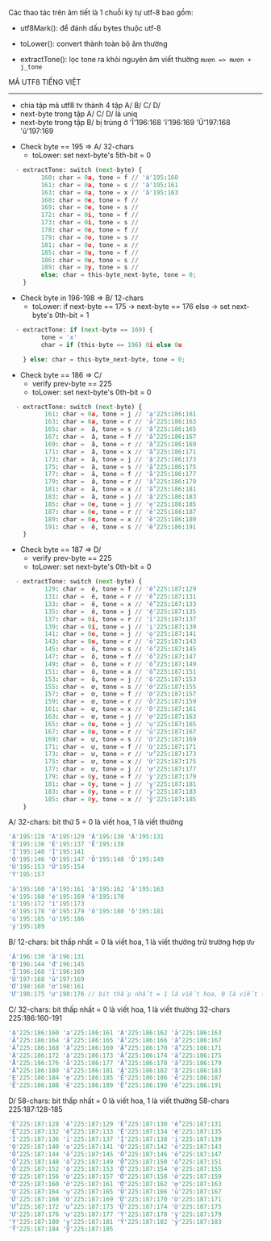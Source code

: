 Các thao tác trên âm tiết là 1 chuỗi ký tự utf-8 bao gồm:

- utf8Mark(): để đánh dấu bytes thuộc utf-8

- toLower(): convert thành toàn bộ âm thường

- extractTone(): lọc tone ra khỏi nguyên âm viết thường `mượn => mươn + j_tone`

MÃ UTF8 TIẾNG VIỆT
- - - - - - - - -

- chia tập mã utf8 tv thành 4 tập A/ B/ C/ D/
- next-byte trong tập A/ C/ D/ là uniq
- next-byte trong tập B/ bị trùng ở 'Ĩ'196:168 'ĩ'196:169
                                    'Ũ'197:168 'ũ'197:169

* Check byte == 195 => A/ 32-chars
  - toLower: set next-byte's 5th-bit = 0
```py
  - extractTone: switch (next-byte) {
         160: char = 0a, tone = f // 'à'195:160
         161: char = 0a, tone = s // 'á'195:161
         163: char = 0a, tone = x // 'ã'195:163
         168: char = 0e, tone = f //
         169: char = 0e, tone = s //
         172: char = 0i, tone = f //
         173: char = 0i, tone = s //
         178: char = 0o, tone = f //
         179: char = 0o, tone = s //
         181: char = 0o, tone = x //
         185: char = 0u, tone = f //
         186: char = 0u, tone = s //
         189: char = 0y, tone = s //
         else: char = this-byte_next-byte, tone = 0;
    }
```

* Check byte in 196-198 => B/ 12-chars
  - toLower:
      if next-byte == 175 -> next-byte == 176
      else -> set next-byte's 0th-bit = 1
```py
  - extractTone: if (next-byte == 169) {
         tone = 'x'
         char = if (this-byte == 196) 0i else 0u

    } else: char = this-byte_next-byte, tone = 0;
```

* Check byte == 186 => C/
  - verify prev-byte == 225
  - toLower: set next-byte's 0th-bit = 0
```py  
  - extractTone: switch (next-byte) {
          161: char = 0a, tone = j // 'ạ'225:186:161
          163: char = 0a, tone = r // 'ả'225:186:163
          165: char =  â, tone = s // 'ấ'225:186:165
          167: char =  â, tone = f // 'ầ'225:186:167
          169: char =  â, tone = r // 'ẩ'225:186:169
          171: char =  â, tone = x // 'ẫ'225:186:171
          173: char =  â, tone = j // 'ậ'225:186:173
          175: char =  ă, tone = s // 'ắ'225:186:175
          177: char =  ă, tone = f // 'ằ'225:186:177
          179: char =  ă, tone = r // 'ẳ'225:186:179
          181: char =  ă, tone = x // 'ẵ'225:186:181
          183: char =  ă, tone = j // 'ặ'225:186:183
          185: char = 0e, tone = j // 'ẹ'225:186:185
          187: char = 0e, tone = r // 'ẻ'225:186:187
          189: char = 0e, tone = x // 'ẽ'225:186:189
          191: char =  ê, tone = s // 'ế'225:186:191
    }
```

* Check byte == 187 => D/
  - verify prev-byte == 225
  - toLower: set next-byte's 0th-bit = 0
```py    
  - extractTone: switch (next-byte) {
          129: char =  ê, tone = f // 'ề'225:187:129
          131: char =  ê, tone = r // 'ể'225:187:131
          133: char =  ê, tone = x // 'ễ'225:187:133
          135: char =  ê, tone = j // 'ệ'225:187:135
          137: char = 0i, tone = r // 'ỉ'225:187:137
          139: char = 0i, tone = j // 'ị'225:187:139
          141: char = 0o, tone = j // 'ọ'225:187:141
          143: char = 0o, tone = r // 'ỏ'225:187:143
          145: char =  ô, tone = s // 'ố'225:187:145
          147: char =  ô, tone = f // 'ồ'225:187:147
          149: char =  ô, tone = r // 'ổ'225:187:149
          151: char =  ô, tone = x // 'ỗ'225:187:151
          153: char =  ô, tone = j // 'ộ'225:187:153
          155: char =  ơ, tone = s // 'ớ'225:187:155
          157: char =  ơ, tone = f // 'ờ'225:187:157
          159: char =  ơ, tone = r // 'ở'225:187:159
          161: char =  ơ, tone = x // 'ỡ'225:187:161
          163: char =  ơ, tone = j // 'ợ'225:187:163
          165: char = 0u, tone = j // 'ụ'225:187:165
          167: char = 0u, tone = r // 'ủ'225:187:167
          169: char =  ư, tone = s // 'ứ'225:187:169
          171: char =  ư, tone = f // 'ừ'225:187:171
          173: char =  ư, tone = r // 'ử'225:187:173
          175: char =  ư, tone = x // 'ữ'225:187:175
          177: char =  ư, tone = j // 'ự'225:187:177
          179: char = 0y, tone = f // 'ỳ'225:187:179
          181: char = 0y, tone = j // 'ỵ'225:187:181
          183: char = 0y, tone = r // 'ỷ'225:187:183
          185: char = 0y, tone = x // 'ỹ'225:187:185
    }
```

A/ 32-chars: bit thứ 5 = 0 là viết hoa, 1 là viết thường
```c
'À'195:128 'Á'195:129 'Â'195:130 'Ã'195:131
'È'195:136 'É'195:137 'Ê'195:138
'Ì'195:140 'Í'195:141
'Ò'195:146 'Ó'195:147 'Ô'195:148 'Õ'195:149
'Ù'195:153 'Ú'195:154
'Ý'195:157

'à'195:160 'á'195:161 'â'195:162 'ã'195:163
'è'195:168 'é'195:169 'ê'195:170
'ì'195:172 'í'195:173
'ò'195:178 'ó'195:179 'ô'195:180 'õ'195:181
'ù'195:185 'ú'195:186
'ý'195:189
```

B/ 12-chars: bit thấp nhất = 0 là viết hoa, 1 là viết thường trừ trường hợp `Ưư`
```c
'Ă'196:130 'ă'196:131
'Đ'196:144 'đ'196:145
'Ĩ'196:168 'ĩ'196:169
'Ũ'197:168 'ũ'197:169
'Ơ'198:160 'ơ'198:161
'Ư'198:175 'ư'198:176 // bit thấp nhất = 1 là viết hoa, 0 là viết thường
```

C/ 32-chars: bit thấp nhất = 0 là viết hoa, 1 là viết thường
   32-chars 225:186:160-191
```c
'Ạ'225:186:160 'ạ'225:186:161 'Ả'225:186:162 'ả'225:186:163
'Ấ'225:186:164 'ấ'225:186:165 'Ầ'225:186:166 'ầ'225:186:167
'Ẩ'225:186:168 'ẩ'225:186:169 'Ẫ'225:186:170 'ẫ'225:186:171
'Ậ'225:186:172 'ậ'225:186:173 'Ắ'225:186:174 'ắ'225:186:175
'Ằ'225:186:176 'ằ'225:186:177 'Ẳ'225:186:178 'ẳ'225:186:179
'Ẵ'225:186:180 'ẵ'225:186:181 'Ặ'225:186:182 'ặ'225:186:183
'Ẹ'225:186:184 'ẹ'225:186:185 'Ẻ'225:186:186 'ẻ'225:186:187
'Ẽ'225:186:188 'ẽ'225:186:189 'Ế'225:186:190 'ế'225:186:191
```

D/ 58-chars: bit thấp nhất = 0 là viết hoa, 1 là viết thường
   58-chars 225:187:128-185
```c
'Ề'225:187:128 'ề'225:187:129 'Ể'225:187:130 'ể'225:187:131
'Ễ'225:187:132 'ễ'225:187:133 'Ệ'225:187:134 'ệ'225:187:135
'Ỉ'225:187:136 'ỉ'225:187:137 'Ị'225:187:138 'ị'225:187:139
'Ọ'225:187:140 'ọ'225:187:141 'Ỏ'225:187:142 'ỏ'225:187:143
'Ố'225:187:144 'ố'225:187:145 'Ồ'225:187:146 'ồ'225:187:147
'Ổ'225:187:148 'ổ'225:187:149 'Ỗ'225:187:150 'ỗ'225:187:151
'Ộ'225:187:152 'ộ'225:187:153 'Ớ'225:187:154 'ớ'225:187:155
'Ờ'225:187:156 'ờ'225:187:157 'Ở'225:187:158 'ở'225:187:159
'Ỡ'225:187:160 'ỡ'225:187:161 'Ợ'225:187:162 'ợ'225:187:163
'Ụ'225:187:164 'ụ'225:187:165 'Ủ'225:187:166 'ủ'225:187:167
'Ứ'225:187:168 'ứ'225:187:169 'Ừ'225:187:170 'ừ'225:187:171
'Ử'225:187:172 'ử'225:187:173 'Ữ'225:187:174 'ữ'225:187:175
'Ự'225:187:176 'ự'225:187:177 'Ỳ'225:187:178 'ỳ'225:187:179
'Ỵ'225:187:180 'ỵ'225:187:181 'Ỷ'225:187:182 'ỷ'225:187:183
'Ỹ'225:187:184 'ỹ'225:187:185
```